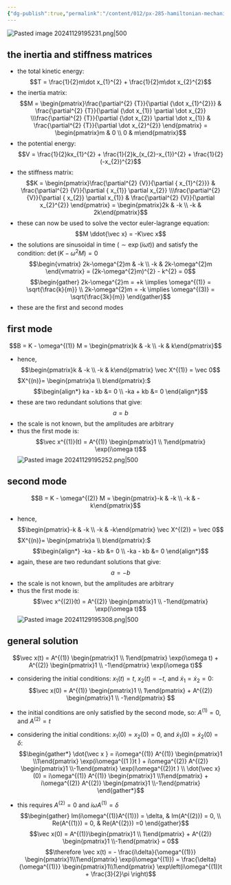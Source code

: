 ```yaml
---
{"dg-publish":true,"permalink":"/content/012/px-285-hamiltonian-mechanics-and-fluid-dynamics/g-normal-modes-and-small-oscillations/px-285-g7-example/","created":"2024-11-29T19:02:39.967+00:00","updated":"2024-11-29T19:53:28.214+00:00"}
---
```


![Pasted image 20241129195231.png|500](/img/user/pics/Pasted%20image%2020241129195231.png) 
## the inertia and stiffness matrices
- the total kinetic energy:
$$T = \frac{1}{2}m\dot x_{1}^{2} + \frac{1}{2}m\dot x_{2}^{2}$$
- the inertia matrix:
$$M = \begin{pmatrix}\frac{\partial^{2} {T}}{\partial {\dot x_{1}^{2}}} & \frac{\partial^{2} {T}}{\partial {\dot x_{1}} \partial \dot x_{2}} \\\frac{\partial^{2} {T}}{\partial {\dot x_{2}} \partial \dot x_{1}}  & \frac{\partial^{2} {T}}{\partial \dot x_{2}^{2}} \end{pmatrix} = \begin{pmatrix}m & 0 \\ 0 & m\end{pmatrix}$$
- the potential energy:
$$V = \frac{1}{2}kx_{1}^{2} + \frac{1}{2}k_(x_{2}-x_{1})^{2} + \frac{1}{2}(-x_{2})^{2}$$
- the stiffness matrix:
$$K = \begin{pmatrix}\frac{\partial^{2} {V}}{\partial { x_{1}^{2}}} & \frac{\partial^{2} {V}}{\partial { x_{1}} \partial  x_{2}} \\\frac{\partial^{2} {V}}{\partial { x_{2}} \partial x_{1}}  & \frac{\partial^{2} {V}}{\partial  x_{2}^{2}} \end{pmatrix} = \begin{pmatrix}2k & -k \\ -k & 2k\end{pmatrix}$$
- these can now be used to solve the vector euler-lagrange equation:
$$M \ddot{\vec x} = -K\vec x$$
- the solutions are sinusoidal in time $(\sim \exp(i\omega t))$ and satisfy the condition: $\det(K - \omega^{2}M) = 0$
$$\begin{vmatrix} 2k-\omega^{2}m & -k \\ -k & 2k-\omega^{2}m \end{vmatrix} = (2k-\omega^{2}m)^{2} - k^{2}  = 0$$
$$\begin{gather}
2k-\omega^{2}m  = +k \implies \omega^{(1)} = \sqrt{\frac{k}{m}} \\
2k-\omega^{2}m  = -k \implies \omega^{(3)} = \sqrt{\frac{3k}{m}} 
\end{gather}$$
- these are the first and second modes
## first mode
$$B = K - \omega^{(1)} M = \begin{pmatrix}k & -k \\ -k & k\end{pmatrix}$$
- hence, 
$$\begin{pmatrix}k & -k \\ -k & k\end{pmatrix} \vec X^{(1)} = \vec 0$$
$X^{(n)}= \begin{pmatrix}a \\ b\end{pmatrix}:$
$$\begin{align*}
	ka - kb &= 0 \\
	-ka + kb &= 0
\end{align*}$$
- these are two redundant solutions that give:
$$a = b$$
- the scale is not known, but the amplitudes are arbitrary
- thus the first mode is:
$$\vec x^{(1)}(t) = A^{(1)} \begin{pmatrix}1 \\ 1\end{pmatrix} \exp(i\omega t)$$
![Pasted image 20241129195252.png|500](/img/user/pics/Pasted%20image%2020241129195252.png)
## second mode
$$B = K - \omega^{(2)} M = \begin{pmatrix}-k & -k \\ -k & -k\end{pmatrix}$$
- hence, 
$$\begin{pmatrix}-k & -k \\ -k & -k\end{pmatrix} \vec X^{(2)} = \vec 0$$
$X^{(n)}= \begin{pmatrix}a \\ b\end{pmatrix}:$
$$\begin{align*}
	-ka - kb &= 0 \\
	-ka - kb &= 0
\end{align*}$$
- again, these are two redundant solutions that give:
$$a = -b$$
- the scale is not known, but the amplitudes are arbitrary
- thus the first mode is:
$$\vec x^{(2)}(t) = A^{(2)} \begin{pmatrix}1 \\ -1\end{pmatrix} \exp(i\omega t)$$
![Pasted image 20241129195308.png|500](/img/user/pics/Pasted%20image%2020241129195308.png)
## general solution
$$\vec x(t) = A^{(1)} \begin{pmatrix}1 \\ 1\end{pmatrix} \exp(i\omega t) + A^{(2)} \begin{pmatrix}1 \\ -1\end{pmatrix} \exp(i\omega t)$$
- considering the initial conditions: $x_{1}(t) = t$, $x_{2}(t) = -t$, and $\dot x_{1} = \dot x_{2} =0:$
$$\vec x(0) = A^{(1)} \begin{pmatrix}1 \\ 1\end{pmatrix} + A^{(2)} \begin{pmatrix}1 \\ -1\end{pmatrix} $$
- the initial conditions are only satisfied by the second mode, so: $A^{(1)}= 0$, and $A^(2)=t$

- considering the initial conditions: $x_{1}(0) = x_{2}(0) = 0$, and $\dot x_{1}(0) = \dot x_{2}(0) = \delta:$
$$\begin{gather*}
\dot{\vec x } = i\omega^{(1)} A^{(1)} \begin{pmatrix}1 \\1\end{pmatrix} \exp(i\omega^{(1 )}t ) + i\omega^{(2)} A^{(2)} \begin{pmatrix}1 \\-1\end{pmatrix} \exp(i\omega^{(2)}t ) \\
\dot{\vec x}(0) = i\omega^{(1)} A^{(1)} \begin{pmatrix}1 \\1\end{pmatrix} + i\omega^{(2)} A^{(2)} \begin{pmatrix}1 \\-1\end{pmatrix}
\end{gather*}$$
- this requires $A^{(2)}=0$ and $i\omega A^{(1)}=\delta$
$$\begin{gather}
Im(i\omega^{(1)}A^{(1)}) = \delta, & Im(A^{(2)}) = 0, \\
Re(A^{(1)}) = 0, & Re(A^{(2)}) =0
\end{gather}$$
$$\vec x(0) = A^{(1)}\begin{pmatrix}1 \\ 1\end{pmatrix} + A^{(2)} \begin{pmatrix}1 \\-1\end{pmatrix} = 0$$
$$\therefore \vec x(t) = - \frac{i\delta}{\omega^{(1)}} \begin{pmatrix}1\\1\end{pmatrix} \exp(i\omega^{(1)})  = \frac{\delta}{\omega^{(1)}}  \begin{pmatrix}1\\1\end{pmatrix}  \exp\left(i\omega^{(1)}t + \frac{3}{2}\pi \right)$$
